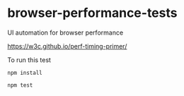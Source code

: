 # browser-performance-tests
UI automation for browser performance

https://w3c.github.io/perf-timing-primer/

To run this test

```npm install```

```npm test```